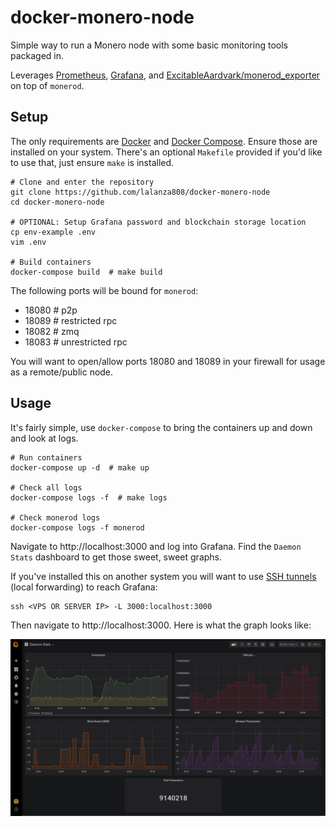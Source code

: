 # docker-monero-node

Simple way to run a Monero node with some basic monitoring tools packaged in.

Leverages [Prometheus](https://prometheus.io/docs/introduction/overview/), [Grafana](https://grafana.com/), and [ExcitableAardvark/monerod_exporter](https://github.com/ExcitableAardvark/monerod_exporter.git) on top of `monerod`.

## Setup

The only requirements are [Docker](https://docs.docker.com/get-docker/) and [Docker Compose](https://docs.docker.com/compose/install/). Ensure those are installed on your system. There's an optional `Makefile` provided if you'd like to use that, just ensure `make` is installed.

```
# Clone and enter the repository
git clone https://github.com/lalanza808/docker-monero-node
cd docker-monero-node

# OPTIONAL: Setup Grafana password and blockchain storage location
cp env-example .env
vim .env

# Build containers
docker-compose build  # make build
```

The following ports will be bound for `monerod`:
- 18080   # p2p
- 18089   # restricted rpc
- 18082   # zmq
- 18083   # unrestricted rpc

You will want to open/allow ports 18080 and 18089 in your firewall for usage as a remote/public node.

## Usage

It's fairly simple, use `docker-compose` to bring the containers up and down and look at logs.

```
# Run containers
docker-compose up -d  # make up

# Check all logs
docker-compose logs -f  # make logs

# Check monerod logs
docker-compose logs -f monerod
```

Navigate to http://localhost:3000 and log into Grafana. Find the `Daemon Stats` dashboard to get those sweet, sweet graphs.

If you've installed this on another system you will want to use [SSH tunnels](https://www.ssh.com/ssh/tunneling/example) (local forwarding) to reach Grafana:

```
ssh <VPS OR SERVER IP> -L 3000:localhost:3000
```

Then navigate to http://localhost:3000. Here is what the graph looks like:

![](static/monerod_grafana.png)
